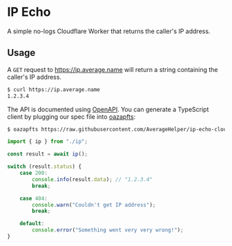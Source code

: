 # IP Echo

A simple no-logs Cloudflare Worker that returns the caller's IP address.

## Usage

A `GET` request to <https://ip.average.name> will return a string containing the caller's IP address.

```sh
$ curl https://ip.average.name
1.2.3.4
```

The API is documented using [OpenAPI](https://petstore.swagger.io/?url=https://raw.githubusercontent.com/AverageHelper/ip-echo-cloudflare/main/openapi.yaml). You can generate a TypeScript client by plugging our spec file into [oazapfts](https://www.npmjs.com/package/oazapfts):

```sh
$ oazapfts https://raw.githubusercontent.com/AverageHelper/ip-echo-cloudflare/main/openapi.yaml ./ip.ts
```

```ts
import { ip } from "./ip";

const result = await ip();

switch (result.status) {
	case 200:
		console.info(result.data); // "1.2.3.4"
		break;

	case 404:
		console.warn("Couldn't get IP address");
		break;

	default:
		console.error("Something went very very wrong!");
}
```
